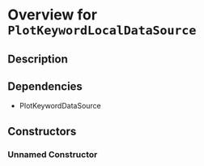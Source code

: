 # Overview for `PlotKeywordLocalDataSource`

## Description



## Dependencies

- PlotKeywordDataSource

## Constructors

### Unnamed Constructor


